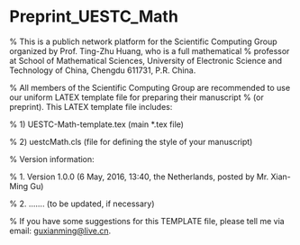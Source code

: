 # Preprint_UESTC_Math

% This is a publich network platform for the Scientific Computing Group organized by Prof. Ting-Zhu Huang, who is a full mathematical
% professor at School of Mathematical Sciences, University of Electronic Science and Technology of China, Chengdu 611731, P.R. China.

% All members of the Scientific Computing Group are recommended to use our uniform LATEX template file for preparing their manuscript
% (or preprint). This LATEX template file includes:

%  1) UESTC-Math-template.tex   (main *.tex file)

%  2) uestcMath.cls             (file for defining the style of your manuscript)

% Version information:

%  1. Version 1.0.0 (6 May, 2016, 13:40, the Netherlands, posted by Mr. Xian-Ming Gu)

%  2. ....... (to be updated, if necessary)

% If you have some suggestions for this TEMPLATE file, please tell me via email: guxianming@live.cn.
